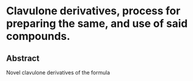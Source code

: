 # Clavulone derivatives, process for preparing the same, and use of said compounds.

## Abstract
Novel clavulone derivatives of the formula